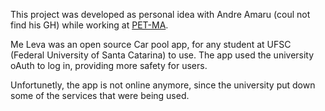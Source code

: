 This project was developed as personal idea with Andre Amaru (coul not find his GH) while working at [PET-MA](http://www.petma.com.br/v6/).

Me Leva was an open source Car pool app, for any student at UFSC (Federal University of Santa Catarina) to use. The app used the university oAuth to log in, providing more
safety for users.

Unfortunetly, the app is not online anymore, since the university put down some of the services that were being used.

